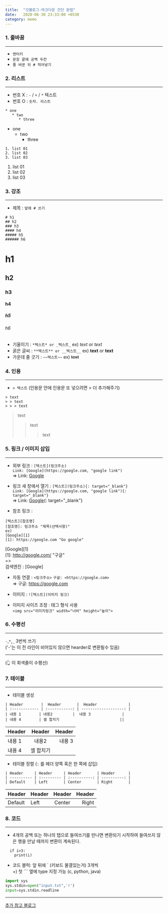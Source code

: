 ```yaml
---
title:  "깃블로그-마크다운 간단 문법"
date:   2020-06-30 23:33:00 +0530
category: memo
---
```


### 1. 줄바꿈 
___

  - `엔터키`
  - `문장 끝에 공백 두칸`
  - `줄 바꾼 뒤 # 적어넣기`

### 2. 리스트
___  

- 번호 X : `-` / `+` / `*` 텍스트
- 번호 O : `숫자. 리스트`  

```
* one
   * two
      * three 
```    
* one
  * two
    * three  
      
```
1. list 01
2. list 02
3. list 03
```  
1. list 01
2. list 02
3. list 03

### 3. 강조
___
- 제목 : `앞에 # 쓰기`
```
# h1     
## h2      
### h3   
#### h4     
##### h5    
###### h6
```
# h1     
## h2      
### h3   
#### h4     
##### h5    
###### h6

- 기울이기 : `*텍스트* or _텍스트_` ex) *text* or _text_
- 굵은 글씨 : `**텍스트** or __텍스트__` ex) **text** or __text__
- 가운데 줄 긋기 : `~~텍스트~~` ex) ~~text~~
  
### 4. 인용
___
- `> 텍스트` (인용문 안에 인용문 또 넣으려면 > 더 추가해주기)
```
> text
> > text
> > > text  
```  
> text
> > text
> > > text

### 5. 링크 / 이미지 삽입
___
- 외부 링크 : `[텍스트](링크주소)`   
```Link: [Google](https://google.com, "google link")```    
=> Link: [Google](https://google.com, "google link")    

- 링크 새 창에서 열기 : `[텍스트](링크주소){: target="_blank"}`  
```Link: [Google](https://google.com, "google link"){: target="_blank"}```    
=> Link: [Google](https://google.com, "google link"){: target="_blank"}  

- 참조 링크 :
```
[텍스트][참조명]  
[참조명]: 링크주소 "제목(선택사항)"
ex)  
[Google][1]      
[1]: https://google.com "Go google"  
```
[Google][1]  
[1]: http://google.com/ "구글"    
=>  
검색엔진 : [Google]  

- 자동 연결 : `<링크주소>`
```구글: <https://google.com>```  
=> 구글: <https://google.com>  


- 이미지 : `![텍스트](이미지 링크)`
- 이미지 사이즈 조정 : 태그 형식 사용   
`<img src="이미지링크" width="너비" height="높이">`
  
  
### 6. 수평선
___
`-`,`*`,`_` 3번씩 쓰기  
('-'는 이 전 라인이 비어있지 않으면 hearder로 변환될수 있음)      

***  
(👆 이 회색줄이 수평선)


### 7. 테이블
___  
- 테이블 생성
```
| Header        |  Header       |  Header              |
| :------------ | :-----------: | -------------------: |
| 내용 1        | 내용2         |  내용 3              |
| 내용 4        | 셀 합치기                           ||
```  

| Header        |  Header       |  Header              |  
| :------------ | :-----------: | -------------------: |  
| 내용 1        | 내용2         |  내용 3              |  
| 내용 4        | 셀 합치기                           ||  

- 테이블 정렬 (`:` 를 헤더 양쪽 혹은 한 쪽에 삽입)
```
| Header     | Header     | Header       | Header      |
| ---------- | :--------- | :----------: | ----------: |
| Default    | Left       | Center       | Right       |
```  

| Header     | Header     | Header       | Header      |  
| ---------- | :--------- | :----------: | ----------: |  
| Default    | Left       | Center       | Right       |  

### 8. 코드
___
- 4개의 공백 또는 하나의 탭으로 들여쓰기를 만나면 변환되기 시작하여 
들여쓰지 않은 행을 만날 때까지 변환이 계속된다.    
```  
  if i>3:  
    print(i)
``` 
- 코드 블럭: 앞 뒤에 ` (키보드 물결있는거) 3개씩  
   +) 첫 ``` 옆에 type 지정 가능 (c, python, java)  
```python
import sys
sys.stdin=open("input.txt",'r')
input=sys.stdin.readline  
```  
___
[추가 참고 블로그](https://simhyejin.github.io/2016/06/30/Markdown-syntax/#code-blocks)




